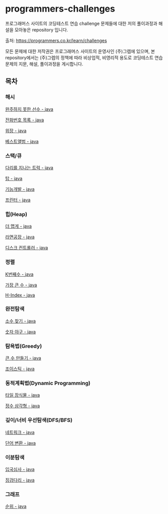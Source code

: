 # programmers-challenges
프로그래머스 사이트의 코딩테스트 연습 challenge 문제들에 대한 저의 풀이과정과 해설을 모아놓은 repository 입니다.

출처: https://programmers.co.kr/learn/challenges

모든 문제에 대한 저작권은 프로그래머스 사이트의 운영사인 (주)그렙에 있으며, 본 repository에서는 (주)그렙의 정책에 따라 비상업적, 비영리적 용도로 코딩테스트 연습문제의 지문, 해설, 풀이과정을 게시합니다.

## 목차

### 해시

[완주하지 못한 선수 - java](docs/hash-table/retired-runner-java.md)

[전화번호 목록 - java](docs/hash-table/phone-book-java.md)

[위장 - java](docs/hash-table/disguise-java.md)

[베스트앨범 - java](docs/hash-table/best-album-java.md)

### 스택/큐

[다리를 지나는 트럭 - java](docs/stack&queue/bridge-cross-java.md)

[탑 - java](docs/stack&queue/towers-java.md)

[기능개발 - java](docs/stack&queue/function-development-java.md)

[프린터 - java](docs/stack&queue/printer-java.md)

### 힙(Heap)

[더 맵게 - java](docs/heap/spicier-java.md)

[라면공장 - java](docs/heap/ramen-factory-java.md)

[디스크 컨트롤러 - java](docs/heap/disk-controller-java.md)

### 정렬

[K번째수 - java](docs/sorting/kth-number-java.md)

[가장 큰 수 - java](docs/sorting/biggest-number-java.md)

[H-Index - java](docs/sorting/h-index-java.md)

### 완전탐색

[소수 찾기 - java](docs/brute-force/finding-primes-java.md)

[숫자 야구 - java](docs/brute-force/bulls-and-cows-java.md)

### 탐욕법(Greedy)

[큰 수 만들기 - java](docs/greedy/make-big-number-java.md)

[조이스틱 - java](docs/greedy/joystick-java.md)

### 동적계획법(Dynamic Programming)

[타일 장식물 - java](docs/dynamic-programming/tile-decorations-java.md)

[정수 삼각형 - java](docs/dynamic-programming/integer-triangle-java.md)

### 깊이/너비 우선탐색(DFS/BFS)

[네트워크 - java](docs/dfs&bfs/network-java.md)

[단어 변환 - java](docs/dfs&bfs/word-change-java.md)

### 이분탐색

[입국심사 - java](docs/binary-search/papers-please-java.md)

[징검다리 - java](docs/binary-search/stepping-stones-java.md)

### 그래프

[순위 - java](docs/graph/ranking-java.md)
